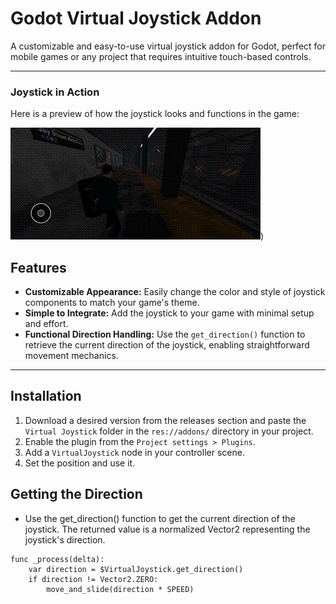 # Godot Virtual Joystick Addon

A customizable and easy-to-use virtual joystick addon for Godot, perfect for mobile games or any project that requires intuitive touch-based controls.

---


### Joystick in Action

Here is a preview of how the joystick looks and functions in the game:

![Joystick GIF](virtualjs.gif))


## Features

- **Customizable Appearance:** Easily change the color and style of joystick components to match your game's theme.
- **Simple to Integrate:** Add the joystick to your game with minimal setup and effort.
- **Functional Direction Handling:** Use the `get_direction()` function to retrieve the current direction of the joystick, enabling straightforward movement mechanics.

---

## Installation

1. Download a desired version from the releases section and paste the ```Virtual Joystick``` folder in the ```res://addons/``` directory in your project.
2. Enable the plugin from the ```Project settings > Plugins```.
3. Add a ```VirtualJoystick``` node in your controller scene.
4. Set the position and use it.

## Getting the Direction
- Use the get_direction() function to get the current direction of the joystick. The returned value is a normalized Vector2 representing the joystick's direction.

```
func _process(delta):
    var direction = $VirtualJoystick.get_direction()
    if direction != Vector2.ZERO:
        move_and_slide(direction * SPEED)
```


